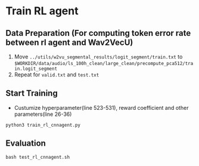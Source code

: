 # Train RL agent

## Data Preparation (For computing token error rate between rl agent and Wav2VecU) 
1. Move `../utils/w2vu_segmental_results/logit_segment/train.txt` to `$WORKDIR/data/audio/ls_100h_clean/large_clean/precompute_pca512/train.logit_segment`
2. Repeat for `valid.txt` and `test.txt`

## Start Training

* Custumize hyperparameter(line 523-531), reward coefficient and other parameters(line 26-36)
```
python3 train_rl_cnnagent.py
```

## Evaluation
```
bash test_rl_cnnagent.sh
```
